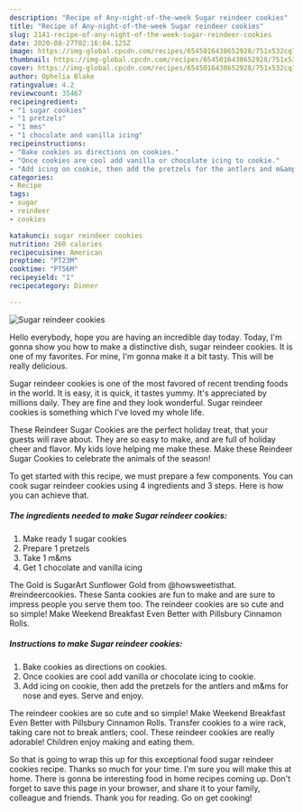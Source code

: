 ```yaml
---
description: "Recipe of Any-night-of-the-week Sugar reindeer cookies"
title: "Recipe of Any-night-of-the-week Sugar reindeer cookies"
slug: 2141-recipe-of-any-night-of-the-week-sugar-reindeer-cookies
date: 2020-08-27T02:16:04.125Z
image: https://img-global.cpcdn.com/recipes/6545016438652928/751x532cq70/sugar-reindeer-cookies-recipe-main-photo.jpg
thumbnail: https://img-global.cpcdn.com/recipes/6545016438652928/751x532cq70/sugar-reindeer-cookies-recipe-main-photo.jpg
cover: https://img-global.cpcdn.com/recipes/6545016438652928/751x532cq70/sugar-reindeer-cookies-recipe-main-photo.jpg
author: Ophelia Blake
ratingvalue: 4.2
reviewcount: 35467
recipeingredient:
- "1 sugar cookies"
- "1 pretzels"
- "1 mms"
- "1 chocolate and vanilla icing"
recipeinstructions:
- "Bake cookies as directions on cookies."
- "Once cookies are cool add vanilla or chocolate icing to cookie."
- "Add icing on cookie, then add the pretzels for the antlers and m&amp;ms for nose and eyes. Serve and enjoy."
categories:
- Recipe
tags:
- sugar
- reindeer
- cookies

katakunci: sugar reindeer cookies 
nutrition: 260 calories
recipecuisine: American
preptime: "PT23M"
cooktime: "PT56M"
recipeyield: "1"
recipecategory: Dinner

---
```



![Sugar reindeer cookies](https://img-global.cpcdn.com/recipes/6545016438652928/751x532cq70/sugar-reindeer-cookies-recipe-main-photo.jpg)

Hello everybody, hope you are having an incredible day today. Today, I'm gonna show you how to make a distinctive dish, sugar reindeer cookies. It is one of my favorites. For mine, I'm gonna make it a bit tasty. This will be really delicious.

Sugar reindeer cookies is one of the most favored of recent trending foods in the world. It is easy, it is quick, it tastes yummy. It's appreciated by millions daily. They are fine and they look wonderful. Sugar reindeer cookies is something which I've loved my whole life.

These Reindeer Sugar Cookies are the perfect holiday treat, that your guests will rave about. They are so easy to make, and are full of holiday cheer and flavor. My kids love helping me make these. Make these Reindeer Sugar Cookies to celebrate the animals of the season!


To get started with this recipe, we must prepare a few components. You can cook sugar reindeer cookies using 4 ingredients and 3 steps. Here is how you can achieve that.

<!--inarticleads1-->

##### The ingredients needed to make Sugar reindeer cookies:

1. Make ready 1 sugar cookies
1. Prepare 1 pretzels
1. Take 1 m&amp;ms
1. Get 1 chocolate and vanilla icing


The Gold is SugarArt Sunflower Gold from @howsweetisthat. #reindeercookies. These Santa cookies are fun to make and are sure to impress people you serve them too. The reindeer cookies are so cute and so simple! Make Weekend Breakfast Even Better with Pillsbury Cinnamon Rolls. 

<!--inarticleads2-->

##### Instructions to make Sugar reindeer cookies:

1. Bake cookies as directions on cookies.
1. Once cookies are cool add vanilla or chocolate icing to cookie.
1. Add icing on cookie, then add the pretzels for the antlers and m&amp;ms for nose and eyes. Serve and enjoy.


The reindeer cookies are so cute and so simple! Make Weekend Breakfast Even Better with Pillsbury Cinnamon Rolls. Transfer cookies to a wire rack, taking care not to break antlers; cool. These reindeer cookies are really adorable! Children enjoy making and eating them. 

So that is going to wrap this up for this exceptional food sugar reindeer cookies recipe. Thanks so much for your time. I'm sure you will make this at home. There is gonna be interesting food in home recipes coming up. Don't forget to save this page in your browser, and share it to your family, colleague and friends. Thank you for reading. Go on get cooking!
